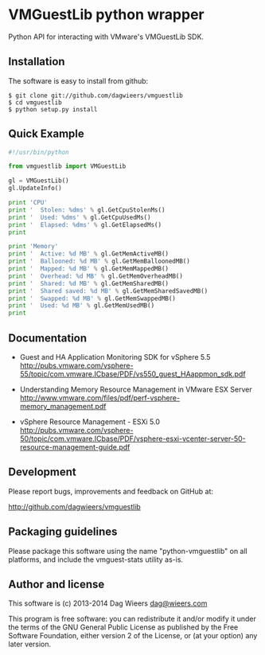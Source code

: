 VMGuestLib python wrapper
=========================
Python API for interacting with VMware's VMGuestLib SDK.


Installation
------------
The software is easy to install from github:

    $ git clone git://github.com/dagwieers/vmguestlib
    $ cd vmguestlib
    $ python setup.py install


Quick Example
-------------
```python
#!/usr/bin/python

from vmguestlib import VMGuestLib

gl = VMGuestLib()
gl.UpdateInfo()

print 'CPU'
print '  Stolen: %dms' % gl.GetCpuStolenMs()
print '  Used: %dms' % gl.GetCpuUsedMs()
print '  Elapsed: %dms' % gl.GetElapsedMs()
print

print 'Memory'
print '  Active: %d MB' % gl.GetMemActiveMB()
print '  Ballooned: %d MB' % gl.GetMemBalloonedMB()
print '  Mapped: %d MB' % gl.GetMemMappedMB()
print '  Overhead: %d MB' % gl.GetMemOverheadMB()
print '  Shared: %d MB' % gl.GetMemSharedMB()
print '  Shared saved: %d MB' % gl.GetMemSharedSavedMB()
print '  Swapped: %d MB' % gl.GetMemSwappedMB()
print '  Used: %d MB' % gl.GetMemUsedMB()
print
```


Documentation
-------------
 * Guest and HA Application Monitoring SDK for vSphere 5.5  
   http://pubs.vmware.com/vsphere-55/topic/com.vmware.ICbase/PDF/vs550_guest_HAappmon_sdk.pdf

 * Understanding Memory Resource Management in VMware ESX Server  
   http://www.vmware.com/files/pdf/perf-vsphere-memory_management.pdf

 * vSphere Resource Management - ESXi 5.0  
   http://pubs.vmware.com/vsphere-50/topic/com.vmware.ICbase/PDF/vsphere-esxi-vcenter-server-50-resource-management-guide.pdf


Development
-----------
Please report bugs, improvements and feedback on GitHub at:

http://github.com/dagwieers/vmguestlib


Packaging guidelines
--------------------
Please package this software using the name "python-vmguestlib" on all platforms,
and include the vmguest-stats utility as-is.


Author and license
------------------
This software is (c) 2013-2014 Dag Wieers <dag@wieers.com>

This program is free software: you can redistribute it and/or modify it under
the terms of the GNU General Public License as published by the Free Software
Foundation, either version 2 of the License, or (at your option) any later
version.
